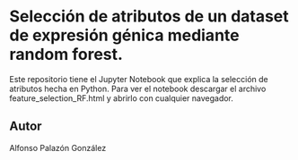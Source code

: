 # Selección de atributos de un dataset de expresión génica mediante random forest.

Este repositorio tiene el Jupyter Notebook que explica la selección de atributos hecha en Python. Para ver el notebook descargar el archivo feature_selection_RF.html y abrirlo con cualquier navegador.

## Autor

Alfonso Palazón González
